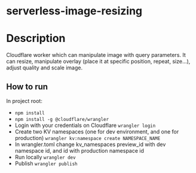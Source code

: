 # serverless-image-resizing

# Description

Cloudflare worker which can manipulate image with query parameters. It can resize, manipulate overlay (place it at specific position, repeat, size...), adjust quality and scale image.

## How to run

In project root:

- `npm install`
- `npm install -g @cloudflare/wrangler`
- Login with your credentials on Cloudflare `wrangler login`
- Create two KV namespaces (one for dev environment, and one for production) `wrangler kv:namespace create NAMESPACE_NAME`
- In wrangler.toml change kv_namespaces preview_id with dev namespace id, and id with production namespace id
- Run locally `wrangler dev`
- Publish `wrangler publish`
